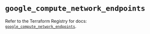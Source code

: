 # `google_compute_network_endpoints`

Refer to the Terraform Registry for docs: [`google_compute_network_endpoints`](https://registry.terraform.io/providers/hashicorp/google-beta/5.14.0/docs/resources/google_compute_network_endpoints).
